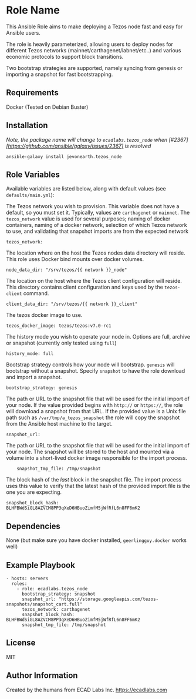 Role Name
=========

This Ansible Role aims to make deploying a Tezos node fast and easy for Ansible users.

The role is heavily parameterized, allowing users to deploy nodes for different Tezos networks (mainnet/carthagenet/labnet/etc..) and various economic protocols to support block transitions.

Two bootstrap strategies are supported, namely syncing from genesis or importing a snapshot for fast bootstrapping.

Requirements
------------

Docker (Tested on Debian Buster)

Installation
------------

_Note, the package name will change to `ecadlabs.tezos_node` when [#2367][https://github.com/ansible/galaxy/issues/2367] is resolved_

    ansible-galaxy install jevonearth.tezos_node

Role Variables
--------------

Available variables are listed below, along with default values (see `defaults/main.yml`):

The Tezos network you wish to provision. This variable does not have a default, so you must set it. Typically, values are `carthagenet` or `mainnet`. The `tezos_network` value is used for several purposes; naming of docker containers, naming of a docker network, selection of which Tezos network to use, and validating that snapshot imports are from the expected network

    tezos_network:

The location where on the host the Tezos nodes data directory will reside. This role uses Docker bind mounts over docker volumes.

    node_data_dir: "/srv/tezos/{{ network }}_node"

The location on the host where the Tezos client configuration will reside. This directory contains client configuration and keys used by the `tezos-client` command.

    client_data_dir: "/srv/tezos/{{ network }}_client"

The tezos docker image to use.

    tezos_docker_image: tezos/tezos:v7.0-rc1

The history mode you wish to operate your node in. Options are full, archive or snapshot (currently only tested using `full`)

    history_mode: full

Bootstrap strategy controls how your node will bootstrap. `genesis` will bootstrap without a snapshot. Specify `snapshot` to have the role download and import a snapshot.

    bootstrap_strategy: genesis

The path or URL to the snapshot file that will be used for the initial import of your node. If the value provided begins with `http://` or `https://`, the role will download a snapshot from that URL. If the provided value is a Unix file path such as `/var/tmp/a_tezos_snapshot` the role will copy the snapshot from the Ansible host machine to the target.

    snapshot_url:

The path or URL to the snapshot file that will be used for the initial import of your node. The snapshot will be stored to the host and mounted via a volume into a short-lived docker image responsible for the import process.

        snapshot_tmp_file: /tmp/snapshot

The block hash of the _last_ block in the snapshot file. The import process uses this value to verify that the latest hash of the provided import file is the one you are expecting.

    snapshot_block_hash: BLHFBWdSiGL8AZVCM8PP3qXeD6HBuoZimfM5jWfRfL6n8FF6mK2

Dependencies
------------

None (but make sure you have docker installed, `geerlingguy.docker` works well)

Example Playbook
----------------

    - hosts: servers
      roles:
        - role: ecadlabs.tezos_node
          bootstrap_strategy: snapshot
          snapshot_url: "https://storage.googleapis.com/tezos-snapshots/snapshot_cart.full"
          tezos_network: carthagenet
          snapshot_block_hash: BLHFBWdSiGL8AZVCM8PP3qXeD6HBuoZimfM5jWfRfL6n8FF6mK2
          snapshot_tmp_file: /tmp/snapshot

License
-------

MIT

Author Information
------------------

Created by the humans from ECAD Labs Inc. https://ecadlabs.com